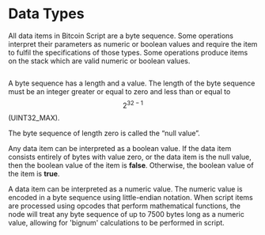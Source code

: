 # Data Types

All data items in Bitcoin Script are a byte sequence. Some operations interpret their parameters as numeric or boolean values and require the item to fulfil the specifications of those types. Some operations produce items on the stack which are valid numeric or boolean values.

<figure><img src="../../.gitbook/assets/CHAPTER 2 GIF 11.gif" alt=""><figcaption></figcaption></figure>

A byte sequence has a length and a value. The length of the byte sequence must be an integer greater or equal to zero and less than or equal to $$2^{32-1}$$(UINT32\_MAX).

The byte sequence of length zero is called the “null value”.

Any data item can be interpreted as a boolean value. If the data item consists entirely of bytes with value zero, or the data item is the null value, then the boolean value of the item is **false**. Otherwise, the boolean value of the item is **true**.

A data item can be interpreted as a numeric value. The numeric value is encoded in a byte sequence using little-endian notation. When script items are processed using opcodes that perform mathematical functions, the node will treat any byte sequence of up to 7500 bytes long as a numeric value, allowing for 'bignum' calculations to be performed in script.
